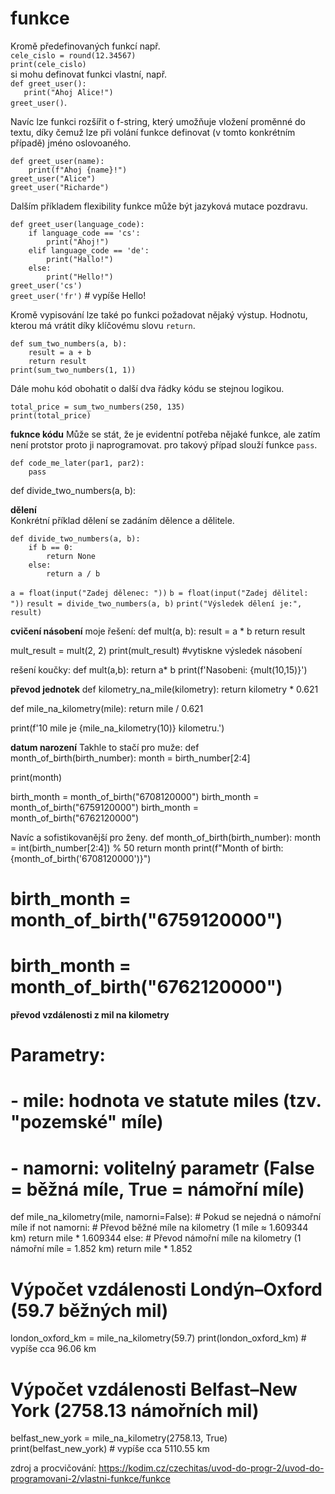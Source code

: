# funkce

Kromě předefinovaných funkcí např.  
`cele_cislo = round(12.34567)`  
`print(cele_cislo)`  
si mohu definovat funkci vlastní, např.  
`def greet_user():`  
`   print("Ahoj Alice!")`  
`greet_user()`.  

Navíc lze funkci rozšířit o f-string, který umožňuje vložení proměnné do textu, díky čemuž lze při volání funkce definovat (v tomto konkrétním případě) jméno oslovoaného.  

`def greet_user(name):`  
`    print(f"Ahoj {name}!")`  
`greet_user("Alice")`  
`greet_user("Richarde")`  

Dalším příkladem flexibility funkce může být jazyková mutace pozdravu.  

`def greet_user(language_code):`  
`    if language_code == 'cs':`  
`        print("Ahoj!")`  
`    elif language_code == 'de':`  
`        print("Hallo!")`  
`    else:`  
`        print("Hello!")`  
`greet_user('cs')`  
`greet_user('fr')` # vypíše Hello!   

Kromě vypisování lze také po funkci požadovat nějaký výstup. Hodnotu, kterou má vrátit díky klíčovému slovu `return`.

`def sum_two_numbers(a, b):`  
`    result = a + b`  
`    return result`  
`print(sum_two_numbers(1, 1))`  

Dále mohu kód obohatit o další dva řádky kódu se stejnou logikou.

`total_price = sum_two_numbers(250, 135)`  
`print(total_price)`  

**fuknce kódu**
Může se stát, že je evidentní potřeba nějaké funkce, ale zatím není protstor proto ji naprogramovat. pro takový případ slouží funkce `pass`.  

`def code_me_later(par1, par2):`  
`    pass`

def divide_two_numbers(a, b):


**dělení**  
Konkrétní příklad dělení se zadáním dělence a dělitele.  

`def divide_two_numbers(a, b):`  
`    if b == 0:`  
`        return None`  
`    else:`  
`        return a / b`  

`a = float(input("Zadej dělenec: "))`
`b = float(input("Zadej dělitel: "))`
`result = divide_two_numbers(a, b)`
`print("Výsledek dělení je:", result)`

**cvičení násobení**
moje řešení:
def mult(a, b):
    result = a * b
    return result

mult_result = mult(2, 2)
print(mult_result) #vytiskne výsledek násobení

rešení koučky:
def mult(a,b):
    return a* b
print(f'Nasobeni: {mult(10,15)}')

**převod jednotek**
def kilometry_na_mile(kilometry):
    return kilometry * 0.621

def mile_na_kilometry(mile):
    return mile / 0.621

print(f'10 mile je {mile_na_kilometry(10)} kilometru.')


**datum narození**
Takhle to stačí pro muže:
def month_of_birth(birth_number):
   month = birth_number[2:4]

   print(month)

birth_month = month_of_birth("6708120000")
birth_month = month_of_birth("6759120000")
birth_month = month_of_birth("6762120000")

Navíc a sofistikovanější pro ženy.
def month_of_birth(birth_number):
    month = int(birth_number[2:4]) % 50
    return month
print(f"Month of birth: {month_of_birth('6708120000')}")
# birth_month = month_of_birth("6759120000")
# birth_month = month_of_birth("6762120000")


**převod vzdálenosti z mil na kilometry**
# Parametry:
# - mile: hodnota ve statute miles (tzv. "pozemské" míle)
# - namorni: volitelný parametr (False = běžná míle, True = námořní míle)
def mile_na_kilometry(mile, namorni=False):
    # Pokud se nejedná o námořní míle
    if not namorni:
        # Převod běžné míle na kilometry (1 míle ≈ 1.609344 km)
        return mile * 1.609344
    else:
        # Převod námořní míle na kilometry (1 námořní míle = 1.852 km)
        return mile * 1.852

# Výpočet vzdálenosti Londýn–Oxford (59.7 běžných mil)
london_oxford_km = mile_na_kilometry(59.7)
print(london_oxford_km)  # vypíše cca 96.06 km

# Výpočet vzdálenosti Belfast–New York (2758.13 námořních mil)
belfast_new_york = mile_na_kilometry(2758.13, True)
print(belfast_new_york)  # vypíše cca 5110.55 km



zdroj a procvičování: https://kodim.cz/czechitas/uvod-do-progr-2/uvod-do-programovani-2/vlastni-funkce/funkce


